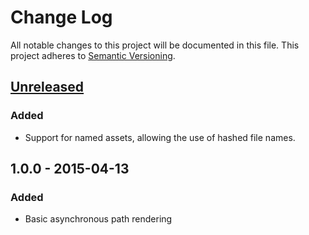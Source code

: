 # Change Log
All notable changes to this project will be documented in this file.
This project adheres to [Semantic Versioning](http://semver.org/).

## [Unreleased][unreleased]
### Added
- Support for named assets, allowing the use of hashed file names.

## 1.0.0 - 2015-04-13
### Added
- Basic asynchronous path rendering

[unreleased]: https://github.com/markdalgleish/static-site-generator-webpack-plugin/compare/v1.0.0...HEAD
